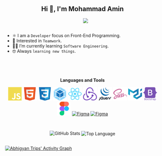 <h2 align="center">Hi 👋, I'm Mohammad Amin</h2>

<img align="right" src="https://user-images.githubusercontent.com/63050133/156676671-d5b2e362-97d4-4404-9447-dd71ddfea82f.gif" width = 250px/>

<br><br>

- :atom_symbol: I am a `Developer` focus on Front-End Programming.
- :handshake: Interested in `Teamwork`.
- :student: I’m currently learning `Software Engineering`.
- :nerd_face: Always `learning new things`.

</br></br>
<h2></h2>

**<p align="center">Languages and Tools</p>**

<p align="center">
  <a target="_blank" href="https://javascript.info/"><img
      src="https://raw.githubusercontent.com/devicons/devicon/master/icons/javascript/javascript-plain.svg"
      alt="JavaScript" width="45" height="45" /></a>
  <a target="_blank" href="https://www.w3schools.com/html/"><img
      src="https://raw.githubusercontent.com/devicons/devicon/master/icons/html5/html5-original.svg" alt="HTML"
      width="45" height="45" /></a>
  <a target="_blank" href="https://www.w3schools.com/css/"><img
      src="https://raw.githubusercontent.com/devicons/devicon/master/icons/css3/css3-original.svg" alt="CSS" width="45"
      height="45" /></a>
  <a target="_blank" href="https://webpack.js.org/"><img
      src="https://raw.githubusercontent.com/devicons/devicon/master/icons/webpack/webpack-original.svg" alt="Webpack"
      width="45" height="45" /></a>
  <a target="_blank" href="https://reactjs.org/"><img
      src="https://raw.githubusercontent.com/devicons/devicon/master/icons/react/react-original.svg" alt="ReactJS"
      width="45" height="45" /></a>
  <a target="_blank" href="https://redux.js.org/"><img
      src="https://raw.githubusercontent.com/devicons/devicon/master/icons/redux/redux-original.svg" alt="Redux"
      width="45" height="45" /></a>
  <a target="_blank" href="https://jquery.com/"><img
      src="https://raw.githubusercontent.com/devicons/devicon/master/icons/jquery/jquery-original-wordmark.svg"
      alt="jQuery" width="45" height="45" /></a>
  <a target="_blank" href="https://sass-lang.com/"><img
      src="https://raw.githubusercontent.com/devicons/devicon/master/icons/sass/sass-original.svg" alt="Sass" width="45"
      height="45" /></a>
  <a target="_blank" href="https://material-ui.com/"><img
      src="https://raw.githubusercontent.com/devicons/devicon/master/icons/materialui/materialui-original.svg"
      alt="Material-UI" width="45" height="45" /></a>
  <a target="_blank" href="https://getbootstrap.com/"><img
      src="https://raw.githubusercontent.com/devicons/devicon/master/icons/bootstrap/bootstrap-plain-wordmark.svg"
      alt="Bootstrap" width="45" height="45" /></a>
  <a target="_blank" href="https://www.figma.com/"><img
      src="https://raw.githubusercontent.com/devicons/devicon/master/icons/figma/figma-original.svg" alt="Figma"
      width="45" height="45" /></a>
  <a target="_blank" href="https://lodash.com/"><img
      src="https://raw.githubusercontent.com/jmnote/z-icons/master/svg/lodash.svg" alt="Figma"
      width="45" height="45" /></a>
  <a target="_blank" href="https://www.python.org/"><img
      src="https://raw.githubusercontent.com/jmnote/z-icons/master/svg/python.svg" alt="Figma"
      width="45" height="45" /></a>
  
</p>

<h2></h2>
</br>

<div align="center">
  <img alt="GitHub Stats" align="top" width="65%" height="240px" src="https://github-readme-stats.vercel.app/api?username=MohammadAminAlaei&theme=onedark" />
  <img alt="Top Language" align="center" width="32%" height="240px" src="https://github-readme-stats.vercel.app/api/top-langs/?username=MohammadAminAlaei&langs_count=4&theme=onedark" />
</div>

<br>

[![Abhigyan Trips' Activity Graph](https://activity-graph.herokuapp.com/graph?username=MohammadAminAlaei&custom_title=Mohammad%20Amin%20Alaei%20Nejad%20Trips's%20Contribution%20Graph&theme=gruvbox&bg_color=282828&hide_border=true&line=d1a01f&point=c58545)](https://github.com/MohammadAminAlaei)



